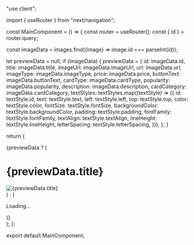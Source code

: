 "use client";

import { useRouter } from "next/navigation";

const MainComponent = () => {
  const router = useRouter();
  const { id } = router.query;

  const imageData = images.find((image) => image.id === parseInt(id));

  let previewData = null;
  if (imageData) {
    previewData = {
        id: imageData.id,
        title: imageData.title,
        imageUrl: imageData.imageUrl,
        url: imageData.url,
        imageType: imageData.imageType,
        price: imageData.price,
        buttonText: imageData.buttonText,
        cardType: imageData.cardType,
        popularity: imageData.popularity,
        description: imageData.description,
        cardCategory: imageData.cardCategory,
        textStyles: textStyles.map((textStyle) => ({
          id: textStyle.id,
          text: textStyle.text,
          left: textStyle.left,
          top: textStyle.top,
          color: textStyle.color,
          fontSize: textStyle.fontSize,
          backgroundColor: textStyle.backgroundColor,
          padding: textStyle.padding,
          fontFamily: textStyle.fontFamily,
          textAlign: textStyle.textAlign,
          lineHeight: textStyle.lineHeight,
          letterSpacing: textStyle.letterSpacing,
        })),
      };
  }

  return (
    <div>
      {previewData ? (
        <div>
          <h1>{previewData.title}</h1>
          <img src={previewData.imageUrl} alt={previewData.title} />
        </div>
      ) : (
        <div>
          <p>Loading...</p>
        </div>
      )}
    </div>
  );
};

export default MainComponent;